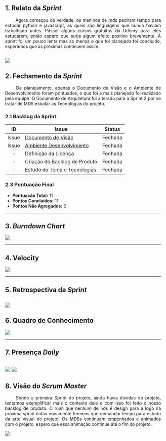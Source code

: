 ## 1. Relato da _Sprint_

<p align="justify">&emsp;&emsp; Agora começou de verdade, os meninos de mds pediram tempo para estudar python e javascript, as quais são linguagens que nunca haviam trabalhado antes. Passei alguns cursos gratuitos da Udemy para eles estudarem, então espero que surja algum efeito positivo brevemente. A sprint foi um pouco lenta mas ao menos o que foi planejado foi concluído, esperamos que as próximas continuem assim.</p>

![](https://media.giphy.com/media/Yq1pe2v7nNlwA/giphy.gif)
------------

## 2. Fechamento da _Sprint_
<p align="justify">&emsp;&emsp; De planejamento, apenas o Documento de Visão e o Ambiente de Desenvolvimento foram pontuados, o que foi a mais planejado foi realizado pela equipe. O Documento de Arquitetura foi alterado para a Sprint 2 por se tratar de MDS estudar as Tecnologias do projeto. </p>

### 2.1 Backlog da Sprint

| ID | Issue | Status |
|:--:| ------- | :----: |
| Issue | [Documento de Visão](https://github.com/fga-eps-mds/2019.2-arbc/issues/4) | Fechada |
| Issue | [Ambiente Desenvolvimento](https://github.com/fga-eps-mds/2019.2-arbc/issues/8) | Fechada |
| - | Definição da Licença| Fechada |
| - | Criação do Backlog de Produto | Fechada |
| - | Estudo do Tema e Tecnologias | Fechada |

### 2.3 Pontuação Final

* __Pontuação Total:__ 11
* __Pontos Concluídos:__ 11
* __Pontos Não Agregados:__ 0

------------

## 3. _Burndown Chart_


![](https://i.ibb.co/CtdR5WD/bd1.png)

------------

## 4. Velocity

![](https://i.ibb.co/2jKrHkZ/v01.png)

------------

## 5. Retrospectiva da _Sprint_

![](https://i.ibb.co/BqXN2FH/ret1.png)
------------

## 6. Quadro de Conhecimento

![](https://i.ibb.co/KKdGHmJ/conhe1.png)

----
## 7. Presença _Daily_

![](https://i.ibb.co/GkXY0rf/Captura-de-tela-de-2019-11-17-16-03-16.png)
![](https://i.ibb.co/x1Ks1xL/Captura-de-tela-de-2019-11-17-16-04-29.png)
----

## 8. Visão do _Scrum Master_

<p align="justify">&emsp;&emsp; Sendo a primeira Sprint do projeto, ainda havia dúvidas do projeto, tentamos exemplificar mais o contexto dele e com isso foi feito o nosso backlog de produto. O ruim que nenhum de nós é design para a logo na próxima sprint então novamente teremos que demandar tempo para estudo da arte visual do projeto. Os MDSs continuam empenhados e animados com o projeto, espero que essa animação continue até o fim do projeto. </p>

![](https://media.giphy.com/media/xT4uQDJXzTDB134msM/giphy.gif)
